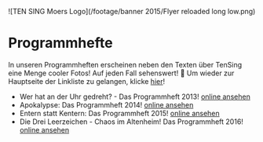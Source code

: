 ![TEN SING Moers Logo](/footage/banner 2015/Flyer reloaded long low.png)

# Programmhefte
In unseren Programmheften erscheinen neben den Texten über TenSing eine Menge cooler Fotos! Auf jeden Fall sehenswert! :tada: Um wieder zur Hauptseite der Linkliste zu gelangen, klicke [hier](../../Linkliste.md)!

- Wer hat an der Uhr gedreht? - Das Programmheft 2013! [online ansehen](http://bit.ly/Programmheft2013)
- Apokalypse: Das Programmheft 2014! [online ansehen](http://bit.ly/Programmheft2014)
- Entern statt Kentern: Das Programmheft 2015! [online ansehen](http://bit.ly/TSProgrammheft2015)
- Die Drei Leerzeichen - Chaos im Altenheim! Das Programmheft 2016! [online ansehen](http://bit.ly/Programmheft2016)

